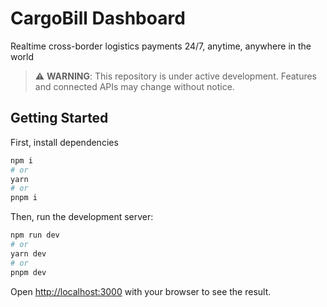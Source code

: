 # CargoBill Dashboard

Realtime cross-border logistics payments 24/7, anytime, anywhere in the world



> ⚠️ **WARNING**: This repository is under active development. Features and connected APIs may change without notice. 



## Getting Started

First, install dependencies

```bash
npm i
# or
yarn
# or
pnpm i
```


Then, run the development server:

```bash
npm run dev
# or
yarn dev
# or
pnpm dev
```

Open [http://localhost:3000](http://localhost:3000) with your browser to see the result.
